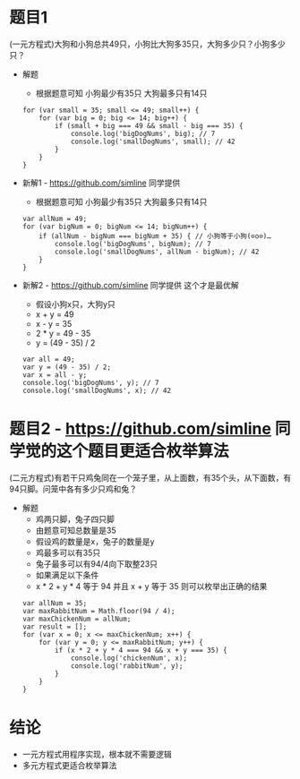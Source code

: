# 题目1
(一元方程式)大狗和小狗总共49只，小狗比大狗多35只，大狗多少只？小狗多少只？
* 解题
    - 根据题意可知 小狗最少有35只 大狗最多只有14只
    ```
    for (var small = 35; small <= 49; small++) {
        for (var big = 0; big <= 14; big++) {
            if (small + big === 49 && small - big === 35) {
                console.log('bigDogNums', big); // 7
                console.log('smallDogNums', small); // 42
            }
        }
    }
    ```

* 新解1 - https://github.com/simline 同学提供
    - 根据题意可知 小狗最少有35只 大狗最多只有14只
    ```
    var allNum = 49;
    for (var bigNum = 0; bigNum <= 14; bigNum++) {
        if (allNum - bigNum === bigNum + 35) { // 小狗等于小狗(⊙o⊙)…
            console.log('bigDogNums', bigNum); // 7
            console.log('smallDogNums', allNum - bigNum); // 42
        }
    }
    ```

* 新解2 - https://github.com/simline 同学提供 这个才是最优解
    - 假设小狗x只，大狗y只
    - x + y = 49
    - x - y = 35
    - 2 * y = 49 - 35
    - y = (49 - 35) / 2
    ```
    var all = 49;
    var y = (49 - 35) / 2;
    var x = all - y;
    console.log('bigDogNums', y); // 7
    console.log('smallDogNums', x); // 42
    ```
    
# 题目2 - https://github.com/simline 同学觉的这个题目更适合枚举算法
(二元方程式)有若干只鸡兔同在一个笼子里，从上面数，有35个头，从下面数，有94只脚。问笼中各有多少只鸡和兔？
* 解题
    - 鸡两只脚，兔子四只脚
    - 由题意可知总数量是35
    - 假设鸡的数量是x，兔子的数量是y
    - 鸡最多可以有35只
    - 兔子最多可以有94/4向下取整23只
    - 如果满足以下条件
    - x * 2 + y * 4 等于 94 并且 x + y 等于 35 则可以枚举出正确的结果
    ```
    var allNum = 35;
    var maxRabbitNum = Math.floor(94 / 4);
    var maxChickenNum = allNum;
    var result = [];
    for (var x = 0; x <= maxChickenNum; x++) {
        for (var y = 0; y <= maxRabbitNum; y++) {
            if (x * 2 + y * 4 === 94 && x + y === 35) {
                console.log('chickenNum', x);
                console.log('rabbitNum', y);
            }
        }
    }
    ```

# 结论
* 一元方程式用程序实现，根本就不需要逻辑
* 多元方程式更适合枚举算法